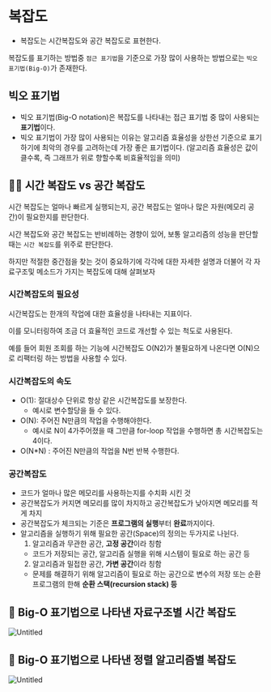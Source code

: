 # 복잡도

- 복잡도는 시간복잡도와 공간 복잡도로 표현한다.

복잡도를 표기하는 방법중 `점근 표기법`을 기준으로 가장 많이 사용하는 방법으로는 `빅오 표기법(Big-O)`가 존재한다.

## 빅오 표기법
- 빅오 표기법(Big-O notation)은 복잡도를 나타내는 접근 표기법 중 많이 사용되는 **표기법**이다.
- 빅오 표기법이 가장 많이 사용되는 이유는 알고리즘 효율성을 상한선 기준으로 표기하기에 최악의 경우를 고려하는데 가장 좋은 표기법이다. (알고리즘 효율성은 값이 클수록, 즉 그래프가 위로 향할수록 비효율적임을 의미)

## 👊🏻 시간 복잡도 vs 공간 복잡도

시간 복잡도는 얼마나 빠르게 실행되는지, 공간 복잡도는 얼마나 많은 자원(메모리 공간)이 필요한지를 판단한다.

시간 복잡도와 공간 복잡도는 반비례하는 경향이 있어, 보통 알고리즘의 성능을 판단할 때는 `시간 복잡도`를 위주로 판단한다.

하지만 적절한 중간점을 찾는 것이 중요하기에 각각에 대한 자세한 설명과 더불어 각 자료구조및 메소드가 가지는 복잡도에 대해 살펴보자

### 시간복잡도의 필요성

시간복잡도는 한개의 작업에 대한 효율성을 나타내는 지표이다.

이를 모니터링하여 조금 더 효율적인 코드로 개선할 수 있는 척도로 사용된다.

예를 들어 회원 조회를 하는 기능에 시간복잡도 O(N2)가 불필요하게 나온다면 O(N)으로 리팩터링 하는 방법을 사용할 수 있다.

### 시간복잡도의 속도

- O(1): 절대상수 단위로 항상 같은 시간복잡도를 보장한다.
  - 예시로 변수할당을 들 수 있다.
- O(N): 주어진 N만큼의 작업을 수행해야한다. 
  - 예시로 N이 4가주어졌을 때 그만큼 for-loop 작업을 수행하면 총 시간복잡도는 4이다.
- O(N*N) : 주어진 N만큼의 작업을 N번 반복 수행한다.

### 공간복잡도

- 코드가 얼마나 많은 메모리를 사용하는지를 수치화 시킨 것
- 공간복잡도가 커지면 메모리를 많이 차지하고 공간복잡도가 낮아지면 메모리를 적게 차지
- 공간복잡도가 체크되는 기준은 **프로그램의 실행**부터 **완료**까지이다.
- 알고리즘을 실행하기 위해 필요한 공간(Space)의 정의는 두가지로 나뉜다.
  1. 알고리즘과 무관한 공간, **고정 공간**이라 칭함
    - 코드가 저장되는 공간, 알고리즘 실행을 위해 시스템이 필요로 하는 공간 등
  2. 알고리즘과 밀접한 공간, **가변 공간**이라 칭함
    - 문제를 해결하기 위해 알고리즘이 필요로 하는 공간으로 변수의 저장 또는 순환 프로그램의 한해 **순환 스택(**recursion stack**) 등**

## **📘 Big-O 표기법으로 나타낸 자료구조별 시간 복잡도**

![Untitled](https://s3-us-west-2.amazonaws.com/secure.notion-static.com/9c82b7dd-8e45-4039-9d30-161382a3f7d3/Untitled.png)

## **📙 Big-O 표기법으로 나타낸 정렬 알고리즘별 복잡도**

![Untitled](https://s3-us-west-2.amazonaws.com/secure.notion-static.com/024fdb4b-6907-401d-8dae-f8b578570e93/Untitled.png)